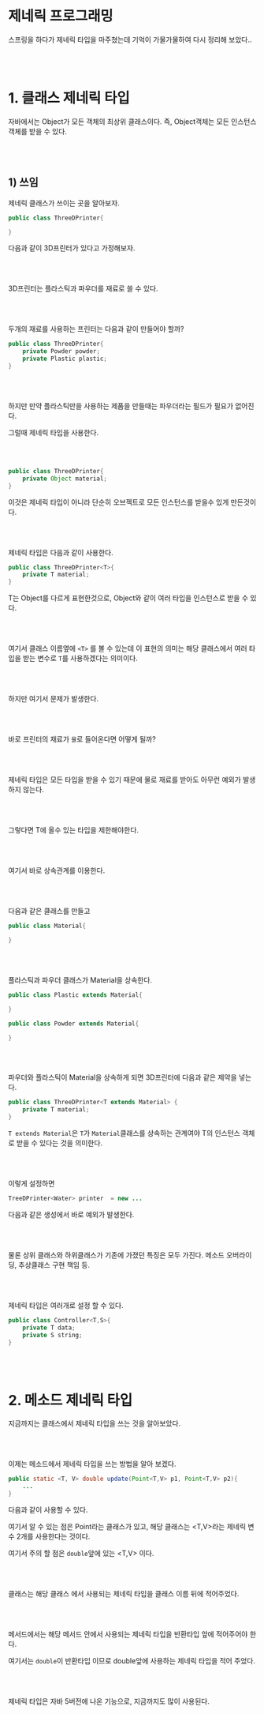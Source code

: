 # 제네릭 프로그래밍

스프링을 하다가 제네릭 타입을 마주쳤는데 기억이 가물가물하여 다시 정리해 보았다..

<br><Br>

# 1. 클래스 제네릭 타입

자바에서는 Object가 모든 객체의 최상위 클래스이다.
즉, Object객체는 모든 인스턴스 객체를 받을 수 있다.

<br><Br>

## 1) 쓰임

제네릭 클래스가 쓰이는 곳을 알아보자.

```java
public class ThreeDPrinter{

}
```

다음과 같이 3D프린터가 있다고 가정해보자.

<br><Br>

3D프린터는 플라스틱과 파우더를 재료로 쓸 수 있다.

<br><Br>

두개의 재료를 사용하는 프린터는 다음과 같이 만들어야 할까?

```java
public class ThreeDPrinter{
    private Powder powder;
    private Plastic plastic;
}
```

<br><Br>

하지만 만약 플라스틱만을 사용하는 제품을 만들때는 파우더라는 필드가 필요가 없어진다.

그럴때 제네릭 타입을 사용한다.

<br><Br>

```java
public class ThreeDPrinter{
    private Object material; 
}
```

이것은 제네릭 타입이 아니라 단순히 오브젝트로 모든 인스턴스를 받을수 있게 만든것이다.

<br><Br>

제네릭 타입은 다음과 같이 사용한다.

```java
public class ThreeDPrinter<T>{
    private T material;
}
```

T는 Object를 다르게 표현한것으로, Object와 같이 여러 타입을 인스턴스로 받을 수 있다.

<br><Br>

여기서 클래스 이름옆에 `<T>` 를 볼 수 있는데 이 표현의 의미는 
해당 클래스에서 여러 타입을 받는 변수로 `T`를 사용하겠다는 의미이다.

<br><Br>

하지만 여기서 문제가 발생한다.

<br><Br>

바로 프린터의 재료가 `물`로 들어온다면 어떻게 될까?

<br><Br>

제네릭 타입은 모든 타입을 받을 수 있기 때문에 물로 재료를 받아도 아무런 예외가 발생하지 않는다.

<br><Br>

그렇다면 T에 올수 있는 타입을 제한해야한다.

<br><Br>

여기서 바로 상속관계를 이용한다.

<br><Br>

다음과 같은 클래스를 만들고

```java
public class Material{

}
```

<br><Br>

플라스틱과 파우더 클래스가 Material을 상속한다.

```java
public class Plastic extends Material{

}
```

```java
public class Powder extends Material{

}
```

<br><Br>

파우더와 플라스틱이 Material을 상속하게 되면 
3D프린터에 다음과 같은 제약을 넣는다.

```java
public class ThreeDPrinter<T extends Material> {
    private T material;
}
```

`T extends Material`은 `T`가 `Material`클래스를 상속하는 관계여야 T의 인스턴스 객체로 받을 수 있다는 것을 의미한다.

<br><Br>

이렇게 설정하면 

```java
TreeDPrinter<Water> printer  = new ...
```

다음과 같은 생성에서 바로 예외가 발생한다.

<br><Br>

물론 상위 클래스와 하위클래스가 기존에 가졌던 특징은 모두 가진다.
메소드 오버라이딩, 추상클래스 구현 책임 등.

<br><Br>

제네릭 타입은 여러개로 설정 할 수 있다.

```java
public class Controller<T,S>{
    private T data;
    private S string;
}
```

<br><Br>

# 2. 메소드 제네릭 타입

지금까지는 클래스에서 제네릭 타입을 쓰는 것을 알아보았다.

<br><Br>

이제는 메소드에서 제네릭 타입을 쓰는 방법을 알아 보겠다.

```java
public static <T, V> double update(Point<T,V> p1, Point<T,V> p2){
    ...
}
```

다음과 같이 사용할 수 있다.

여기서 알 수 있는 점은 Point라는 클래스가 있고, 해당 클래스는 <T,V>라는 제네릭 변수 2개를 사용한다는 것이다.

여기서 주의 할 점은 `double`앞에 있는 <T,V> 이다.

<br><Br>

클래스는 해당 클래스 에서 사용되는 제네릭 타입을 클래스 이름 뒤에 적어주었다.

<br><Br>

메서드에서는 해당 메서드 안에서 사용되는 제네릭 타입을 반환타입 앞에 적어주어야 한다.

여기서는 `double`이 반환타입 이므로 double앞에 사용하는 제네릭 타입을 적어 주었다.

<br><Br>

제네릭 타입은 자바 5버전에 나온 기능으로, 지금까지도 많이 사용된다.
